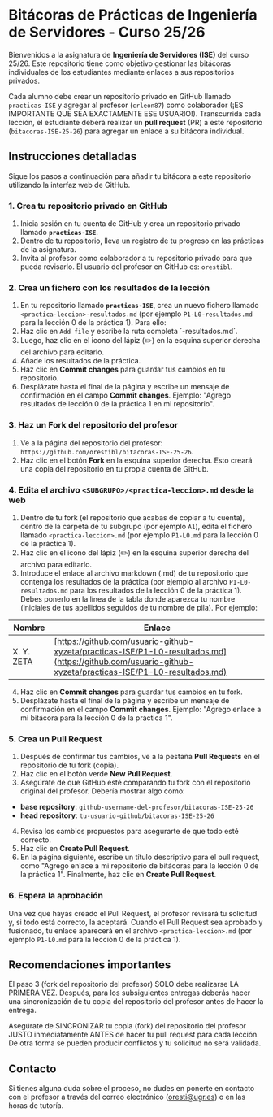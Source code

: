 # Bitácoras de Prácticas de Ingeniería de Servidores - Curso 25/26

Bienvenidos a la asignatura de **Ingeniería de Servidores (ISE)** del curso 25/26. Este repositorio tiene como objetivo gestionar las bitácoras individuales de los estudiantes mediante enlaces a sus repositorios privados.

Cada alumno debe crear un repositorio privado en GitHub llamado `practicas-ISE` y agregar al profesor (`crleon87`) como colaborador (¡ES IMPORTANTE QUE SEA EXACTAMENTE ESE USUARIO!). Transcurrida cada lección, el estudiante deberá realizar un **pull request** (PR) a este repositorio (`bitacoras-ISE-25-26`) para agregar un enlace a su bitácora individual.

## Instrucciones detalladas

Sigue los pasos a continuación para añadir tu bitácora a este repositorio utilizando la interfaz web de GitHub.

### 1. Crea tu repositorio privado en GitHub
1. Inicia sesión en tu cuenta de GitHub y crea un repositorio privado llamado **`practicas-ISE`**.
2. Dentro de tu repositorio, lleva un registro de tu progreso en las prácticas de la asignatura.
3. Invita al profesor como colaborador a tu repositorio privado para que pueda revisarlo. El usuario del profesor en GitHub es: `orestibl`.

### 2. Crea un fichero con los resultados de la lección  
1. En tu repositorio llamado **`practicas-ISE`**, crea un nuevo fichero llamado `<practica-leccion>-resultados.md` (por ejemplo `P1-L0-resultados.md` para la lección 0 de la práctica 1). Para ello:
2. Haz clic en `Add file` y escribe la ruta completa ´<practica-leccion>-resultados.md´.
3. Luego, haz clic en el icono del lápiz (✏️) en la esquina superior derecha del archivo para editarlo.
4. Añade los resultados de la práctica.
5. Haz clic en **Commit changes** para guardar tus cambios en tu repositorio.
6. Desplázate hasta el final de la página y escribe un mensaje de confirmación en el campo **Commit changes**. Ejemplo: "Agrego resultados de lección 0 de la práctica 1 en mi repositorio".

### 3. Haz un **Fork** del repositorio del profesor
1. Ve a la página del repositorio del profesor: `https://github.com/orestibl/bitacoras-ISE-25-26`.
2. Haz clic en el botón **Fork** en la esquina superior derecha. Esto creará una copia del repositorio en tu propia cuenta de GitHub.

### 4. Edita el archivo `<SUBGRUPO>/<practica-leccion>.md` desde la web
1. Dentro de tu fork (el repositorio que acabas de copiar a tu cuenta), dentro de la carpeta de tu subgrupo (por ejemplo `A1`), edita el fichero llamado `<practica-leccion>.md` (por ejemplo `P1-L0.md` para la lección 0 de la práctica 1).
2. Haz clic en el icono del lápiz (✏️) en la esquina superior derecha del archivo para editarlo.
3. Introduce el enlace al archivo markdown (.md) de tu repositorio que contenga los resultados de la práctica (por ejemplo al archivo `P1-L0-resultados.md` para los resultados de la lección 0 de la práctica 1). Debes ponerlo en la línea de la tabla donde aparezca tu nombre (iniciales de tus apellidos seguidos de tu nombre de pila). Por ejemplo:

| Nombre       | Enlace                                                                   |
| --------------- | ---------------------------------------------------------- |
| X. Y. ZETA | [https://github.com/usuario-github-xyzeta/practicas-ISE/P1-L0-resultados.md](https://github.com/usuario-github-xyzeta/practicas-ISE/P1-L0-resultados.md)|

4. Haz clic en **Commit changes** para guardar tus cambios en tu fork.
5. Desplázate hasta el final de la página y escribe un mensaje de confirmación en el campo **Commit changes**. Ejemplo: "Agrego enlace a mi bitácora para la lección 0 de la práctica 1".

### 5. Crea un Pull Request

1. Después de confirmar tus cambios, ve a la pestaña **Pull Requests** en el repositorio de tu fork (copia).
2. Haz clic en el botón verde **New Pull Request**.
3. Asegúrate de que GitHub esté comparando tu fork con el repositorio original del profesor. Debería mostrar algo como:
-  **base repository**: `github-username-del-profesor/bitacoras-ISE-25-26`
-  **head repository**: `tu-usuario-github/bitacoras-ISE-25-26`
4. Revisa los cambios propuestos para asegurarte de que todo esté correcto.
5. Haz clic en **Create Pull Request**.
6. En la página siguiente, escribe un título descriptivo para el pull request, como "Agrego enlace a mi repositorio de bitácoras para la lección 0 de la práctica 1". Finalmente, haz clic en **Create Pull Request**.

### 6. Espera la aprobación

Una vez que hayas creado el Pull Request, el profesor revisará tu solicitud y, si todo está correcto, la aceptará. Cuando el Pull Request sea aprobado y fusionado, tu enlace aparecerá en el archivo `<practica-leccion>.md` (por ejemplo `P1-L0.md` para la lección 0 de la práctica 1).

## Recomendaciones importantes

El paso 3 (fork del repositorio del profesor) SOLO debe realizarse LA PRIMERA VEZ. Después, para los subsiguientes entregas deberás hacer una sincronización de tu copia del repositorio del profesor antes de hacer la entrega.

Asegúrate de SINCRONIZAR tu copia (fork) del repositorio del profesor JUSTO inmediatamente ANTES de hacer tu pull request para cada lección. De otra forma se pueden producir conflictos y tu solicitud no será validada.

## Contacto

Si tienes alguna duda sobre el proceso, no dudes en ponerte en contacto con el profesor a través del correo electrónico (oresti@ugr.es) o en las horas de tutoría.

